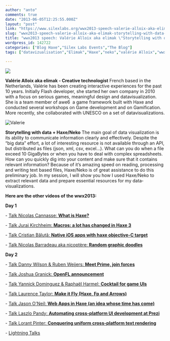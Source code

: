 ```yaml
---
author: "anto"
comments: true
date: "2013-06-05T12:25:55.000Z"
layout: "post"
link: "https://www.silexlabs.org/wwx2013-speech-valerie-alloix-aka-elimak-storytelling-with-data-haxeneko/"
slug: "wwx2013-speech-valerie-alloix-aka-elimak-storytelling-with-data-haxeneko"
title: "wwx2013 speech: Valérie Alloix aka elimak \"Storytelling with data + Haxe/Neko\""
wordpress_id: 142722
categories: ["Blog Haxe","Silex Labs Events","The Blog"]
tags: ["datavizualisation","Elimak","Haxe","neko","valérie Alloix","wwx2013"]

---
```

[![](https://www.silexlabs.org/wp-content/uploads/2013/06/bandeau-blog-elimak.jpg)](https://www.silexlabs.org/142722/the-blog/wwx2013-speech-valerie-alloix-aka-elimak-storytelling-with-data-haxeneko/attachment/bandeau-blog-elimak/)

**Valérie Alloix aka elimak - Creative technologist**
French based in the Netherlands, Valérie has been creating interactive experiences for the past 10 years. Initially Flash developer, she started her own company in 2010 with a focus on serious games, meaningful design and data­visualization. She is a team member of awe6 ­ a game framework built with Haxe and conducted several workshops on Game development and on Gamification. More recently, she collaborated with UNESCO on a set of data­visualizations.

![Valerie](https://www.silexlabs.org/wp-content/uploads/2013/06/Valerie.png)



**Storytelling with data + Haxe/Neko**
The main goal of data visualization is its ability to communicate information clearly and effectively. Despite the “big data” effort, a lot of interesting resource is not available through an API, but distributed as files (json, xml, csv, excel…). What can you do when a file exceed 10 GigaBytes or when you have to deal with complex spreadsheets. How can you quickly dig into your content and make sure that it contains relevant information? Because of it’s amazing speed on reading, processing and writing text based files, Haxe/Neko is of great assistance to do this preliminary job. In my session, I will show you how I used Haxe/Neko to extract relevant data and prepare essential resources for my data­visualizations.






**Here are the other videos of the wwx2013:**


**Day 1**






- [Talk Nicolas Cannasse: **What is Haxe?**](https://www.silexlabs.org/140469/the-blog/wwx2013-speech-nicolas-cannasse-what-is-haxe/)

- [Talk Juraj Kirchheim: **Macros: a lot has changed in Haxe 3**](https://www.silexlabs.org/?p=142242)

- [Talk Cristian Băluță: **Native iOS apps with haxe objective-C target**](https://www.silexlabs.org/?p=142686)

- [Talk Nicolas Barradeau aka nicoptère: **Random graphic doodles**](https://www.silexlabs.org/?p=142737)

**Day 2**

- [Talk Danny Wilson & Ruben Weijers: **Meet Prime, join forces**](https://www.silexlabs.org/?p=142746)

- [Talk Joshua Granick: **OpenFL announcement**](https://www.silexlabs.org/?p=142542)

- [Talk Yannick Dominguez & Raphaël Harmel: **Cocktail for game UIs**](https://www.silexlabs.org/?p=142483)

- [Talk Laurence Taylor: **Make it Fly (Haxe, Fp and Arrows)**](https://www.silexlabs.org/143188/the-blog/blog-silex-labs/wwx2013-speech-laurence-taylor-make-it-fly-haxe-fp-and-arrows/)

- [Talk Jason O'Neil: **Web Apps in Haxe (an idea whose time has come)**](https://www.silexlabs.org/?p=142800)

- [Talk Laszlo Pandy: **Automating cross-platform UI development at Prezi**](https://www.silexlabs.org/?p=142721)

- [Talk Lorant Pinter: **Conquering uniform cross-platform text rendering**](https://www.silexlabs.org/?p=142774)

- [Lightning Talks](https://www.silexlabs.org/?p=143115)



